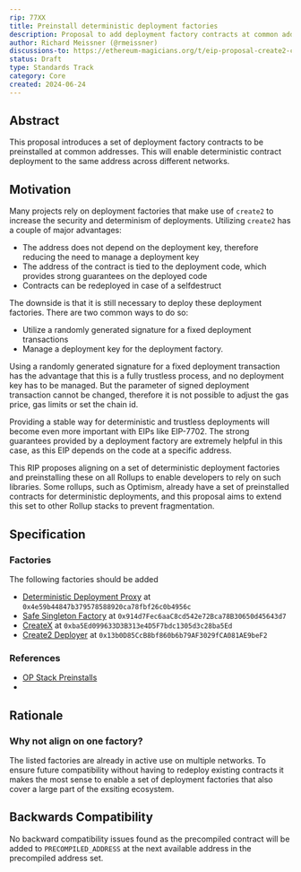 ```yaml
---
rip: 77XX
title: Preinstall deterministic deployment factories
description: Proposal to add deployment factory contracts at common addresses to enable deterministic contract deployments
author: Richard Meissner (@rmeissner)
discussions-to: https://ethereum-magicians.org/t/eip-proposal-create2-contract-factory-precompile-for-deployment-at-consistent-addresses-across-networks/6083/29
status: Draft
type: Standards Track
category: Core
created: 2024-06-24
---
```


## Abstract

This proposal introduces a set of deployment factory contracts to be preinstalled at common addresses. This will enable deterministic contract deployment to the same address across different networks.

## Motivation

Many projects rely on deployment factories that make use of `create2` to increase the security and determinism of deployments. Utilizing `create2` has a couple of major advantages:
- The address does not depend on the deployment key, therefore reducing the need to manage a deployment key
- The address of the contract is tied to the deployment code, which provides strong guarantees on the deployed code
- Contracts can be redeployed in case of a selfdestruct

The downside is that it is still necessary to deploy these deployment factories. There are two common ways to do so:
- Utilize a randomly generated signature for a fixed deployment transactions
- Manage a deployment key for the deployment factory.

Using a randomly generated signature for a fixed deployment transaction has the advantage that this is a fully trustless process, and no deployment key has to be managed. But the parameter of signed deployment transaction cannot be changed, therefore it is not possible to adjust the gas price, gas limits or set the chain id. 

Providing a stable way for deterministic and trustless deployments will become even more important with EIPs like EIP-7702. The strong guarantees provided by a deployment factory are extremely helpful in this case, as this EIP depends on the code at a specific address.

This RIP proposes aligning on a set of deterministic deployment factories and preinstalling these on all Rollups to enable developers to rely on such libraries. Some rollups, such as Optimism, already have a set of preinstalled contracts for deterministic deployments, and this proposal aims to extend this set to other Rollup stacks to prevent fragmentation.

## Specification

### Factories

The following factories should be added
 - [Deterministic Deployment Proxy](https://github.com/Arachnid/deterministic-deployment-proxy) at `0x4e59b44847b379578588920ca78fbf26c0b4956c`
 - [Safe Singleton Factory](https://github.com/safe-global/safe-singleton-factory) at `0x914d7Fec6aaC8cd542e72Bca78B30650d45643d7`
 - [CreateX](https://github.com/pcaversaccio/createx) at `0xba5Ed099633D3B313e4D5F7bdc1305d3c28ba5Ed`
 - [Create2 Deployer](https://github.com/pcaversaccio/create2deployer) at `0x13b0D85CcB8bf860b6b79AF3029fCA081AE9beF2`

### References

- [OP Stack Preinstalls](https://docs.optimism.io/builders/chain-operators/features/preinstalls)
- 
## Rationale

### Why not align on one factory?

The listed factories are already in active use on multiple networks. To ensure future compatibility without having to redeploy existing contracts it makes the most sense to enable a set of deployment factories that also cover a large part of the exsiting ecosystem.

## Backwards Compatibility

No backward compatibility issues found as the precompiled contract will be added to `PRECOMPILED_ADDRESS` at the next available address in the precompiled address set.
